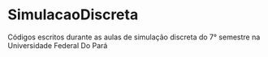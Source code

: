 # SimulacaoDiscreta
Códigos escritos durante as aulas de simulação discreta do 7° semestre na Universidade Federal Do Pará
